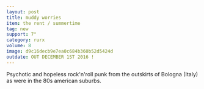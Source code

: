 ```yaml
---
layout: post
title: muddy worries
item: the rent / summertime
tag: new
support: 7"
category: rurx
volume: 8
image: d9c16decb9e7ea0c684b360b52d5424d
outdate: OUT DECEMBER 1ST 2016 !
---
```


Psychotic and hopeless rock'n'roll punk from the outskirts of Bologna (Italy) as were in the 80s american suburbs.
